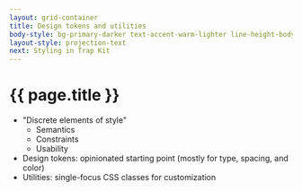 ```yaml
---
layout: grid-container
title: Design tokens and utilities
body-style: bg-primary-darker text-accent-warm-lighter line-height-body-4 padding-bottom-9 font-body-lg slide
layout-style: projection-text
next: Styling in Trap Kit
---
```


# {{ page.title }}

- "Discrete elements of style"
    - Semantics
    - Constraints
    - Usability
- Design tokens: opinionated starting point (mostly for type, spacing, and color)
- Utilities: single-focus CSS classes for customization